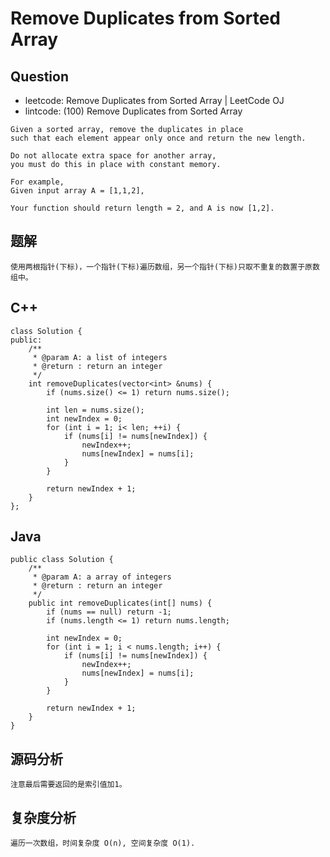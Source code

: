 # Remove Duplicates from Sorted Array

## Question

- leetcode: Remove Duplicates from Sorted Array | LeetCode OJ
- lintcode: (100) Remove Duplicates from Sorted Array

```
Given a sorted array, remove the duplicates in place
such that each element appear only once and return the new length.

Do not allocate extra space for another array,
you must do this in place with constant memory.

For example,
Given input array A = [1,1,2],

Your function should return length = 2, and A is now [1,2].
```

## 题解

    使用两根指针(下标)，一个指针(下标)遍历数组，另一个指针(下标)只取不重复的数置于原数组中。

## C++

    class Solution {
    public:
        /**
         * @param A: a list of integers
         * @return : return an integer
         */
        int removeDuplicates(vector<int> &nums) {
            if (nums.size() <= 1) return nums.size();
    
            int len = nums.size();
            int newIndex = 0;
            for (int i = 1; i< len; ++i) {
                if (nums[i] != nums[newIndex]) {
                    newIndex++;
                    nums[newIndex] = nums[i];
                }
            }
    
            return newIndex + 1;
        }
    };

## Java

    public class Solution {
        /**
         * @param A: a array of integers
         * @return : return an integer
         */
        public int removeDuplicates(int[] nums) {
            if (nums == null) return -1;
            if (nums.length <= 1) return nums.length;
    
            int newIndex = 0;
            for (int i = 1; i < nums.length; i++) {
                if (nums[i] != nums[newIndex]) {
                    newIndex++;
                    nums[newIndex] = nums[i];
                }
            }
    
            return newIndex + 1;
        }
    }

## 源码分析

    注意最后需要返回的是索引值加1。

## 复杂度分析

    遍历一次数组，时间复杂度 O(n), 空间复杂度 O(1).